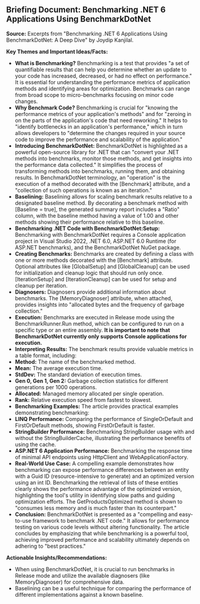 ## Briefing Document: Benchmarking .NET 6 Applications Using BenchmarkDotNet

**Source:** Excerpts from "Benchmarking .NET 6 Applications Using BenchmarkDotNet: A Deep Dive" by Joydip Kanjilal.

**Key Themes and Important Ideas/Facts:**

- **What is Benchmarking?** Benchmarking is a test that provides "a set of quantifiable results that can help you determine whether an update to your code has increased, decreased, or had no effect on performance." It is essential for understanding the performance metrics of application methods and identifying areas for optimization. Benchmarks can range from broad scope to micro-benchmarks focusing on minor code changes.
- **Why Benchmark Code?** Benchmarking is crucial for "knowing the performance metrics of your application's methods" and for "zeroing in on the parts of the application's code that need reworking." It helps to "identify bottlenecks in an application's performance," which in turn allows developers to "determine the changes required in your source code to improve the performance and scalability of the application."
- **Introducing BenchmarkDotNet:** BenchmarkDotNet is highlighted as a powerful open-source library for .NET that can "convert your .NET methods into benchmarks, monitor those methods, and get insights into the performance data collected." It simplifies the process of transforming methods into benchmarks, running them, and obtaining results. In BenchmarkDotNet terminology, an "operation" is the execution of a method decorated with the [Benchmark] attribute, and a "collection of such operations is known as an iteration."
- **Baselining:** Baselining allows for scaling benchmark results relative to a designated baseline method. By decorating a benchmark method with [Baseline = true], the generated summary report includes a "Ratio" column, with the baseline method having a value of 1.00 and other methods showing their performance relative to this baseline.
- **Benchmarking .NET Code with BenchmarkDotNet:Setup:** Benchmarking with BenchmarkDotNet requires a Console application project in Visual Studio 2022, .NET 6.0, ASP.NET 6.0 Runtime (for ASP.NET benchmarks), and the BenchmarkDotNet NuGet package.
- **Creating Benchmarks:** Benchmarks are created by defining a class with one or more methods decorated with the [Benchmark] attribute. Optional attributes like [GlobalSetup] and [GlobalCleanup] can be used for initialization and cleanup logic that should run only once. [IterationSetup] and [IterationCleanup] can be used for setup and cleanup per iteration.
- **Diagnosers:** Diagnosers provide additional information about benchmarks. The [MemoryDiagnoser] attribute, when attached, provides insights into "allocated bytes and the frequency of garbage collection."
- **Execution:** Benchmarks are executed in Release mode using the BenchmarkRunner.Run method, which can be configured to run on a specific type or an entire assembly. **It is important to note that BenchmarkDotNet currently only supports Console applications for execution.**
- **Interpreting Results:** The benchmark results provide valuable metrics in a table format, including:
- **Method:** The name of the benchmarked method.
- **Mean:** The average execution time.
- **StdDev:** The standard deviation of execution times.
- **Gen 0, Gen 1, Gen 2:** Garbage collection statistics for different generations per 1000 operations.
- **Allocated:** Managed memory allocated per single operation.
- **Rank:** Relative execution speed from fastest to slowest.
- **Benchmarking Examples:** The article provides practical examples demonstrating benchmarking:
- **LINQ Performance:** Comparing the performance of SingleOrDefault and FirstOrDefault methods, showing FirstOrDefault is faster.
- **StringBuilder Performance:** Benchmarking StringBuilder usage with and without the StringBuilderCache, illustrating the performance benefits of using the cache.
- **ASP.NET 6 Application Performance:** Benchmarking the response time of minimal API endpoints using HttpClient and WebApplicationFactory.
- **Real-World Use Case:** A compelling example demonstrates how benchmarking can expose performance differences between an entity with a Guid ID (resource-intensive to generate) and an optimized version using an int ID. Benchmarking the retrieval of lists of these entities clearly shows the performance advantage of the optimized version, highlighting the tool's utility in identifying slow paths and guiding optimization efforts. The GetProductsOptimized method is shown to "consumes less memory and is much faster than its counterpart."
- **Conclusion:** BenchmarkDotNet is presented as a "compelling and easy-to-use framework to benchmark .NET code." It allows for performance testing on various code levels without altering functionality. The article concludes by emphasizing that while benchmarking is a powerful tool, achieving improved performance and scalability ultimately depends on adhering to "best practices."

**Actionable Insights/Recommendations:**

- When using BenchmarkDotNet, it is crucial to run benchmarks in Release mode and utilize the available diagnosers (like MemoryDiagnoser) for comprehensive data.
- Baselining can be a useful technique for comparing the performance of different implementations against a known baseline.
